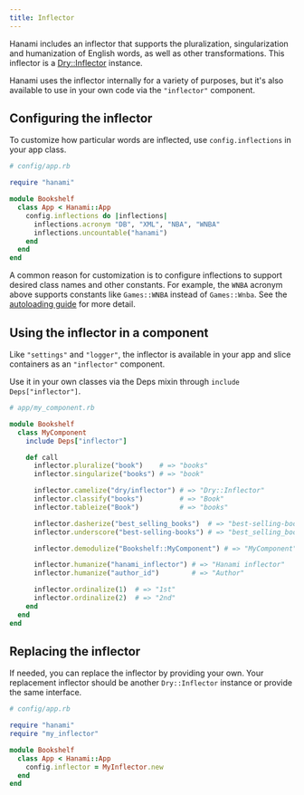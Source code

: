 ```yaml
---
title: Inflector
---
```


Hanami includes an inflector that supports the pluralization, singularization and humanization of English words, as well as other transformations. This inflector is a [Dry::Inflector](https://dry-rb.org/gems/dry-inflector) instance.

Hanami uses the inflector internally for a variety of purposes, but it's also available to use in your own code via the `"inflector"` component.

## Configuring the inflector

To customize how particular words are inflected, use `config.inflections` in your app class.

```ruby
# config/app.rb

require "hanami"

module Bookshelf
  class App < Hanami::App
    config.inflections do |inflections|
      inflections.acronym "DB", "XML", "NBA", "WNBA"
      inflections.uncountable("hanami")
    end
  end
end
```

A common reason for customization is to configure inflections to support desired class names and other constants. For example, the `WNBA` acronym above supports constants like `Games::WNBA` instead of `Games::Wnba`. See the [autoloading guide](//page/autoloading) for more detail.


## Using the inflector in a component

Like `"settings"` and `"logger"`, the inflector is available in your app and slice containers as an `"inflector"` component.

Use it in your own classes via the Deps mixin through `include Deps["inflector"]`.

```ruby
# app/my_component.rb

module Bookshelf
  class MyComponent
    include Deps["inflector"]

    def call
      inflector.pluralize("book")    # => "books"
      inflector.singularize("books") # => "book"

      inflector.camelize("dry/inflector") # => "Dry::Inflector"
      inflector.classify("books")         # => "Book"
      inflector.tableize("Book")          # => "books"

      inflector.dasherize("best_selling_books")  # => "best-selling-books"
      inflector.underscore("best-selling-books") # => "best_selling_books"

      inflector.demodulize("Bookshelf::MyComponent") # => "MyComponent"

      inflector.humanize("hanami_inflector") # => "Hanami inflector"
      inflector.humanize("author_id")        # => "Author"

      inflector.ordinalize(1)  # => "1st"
      inflector.ordinalize(2)  # => "2nd"
    end
  end
end
```

## Replacing the inflector

If needed, you can replace the inflector by providing your own. Your replacement inflector should be another `Dry::Inflector` instance or provide the same interface.

```ruby
# config/app.rb

require "hanami"
require "my_inflector"

module Bookshelf
  class App < Hanami::App
    config.inflector = MyInflector.new
  end
end
```
